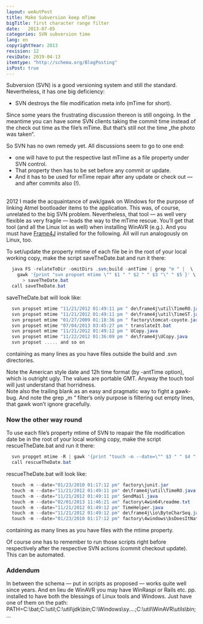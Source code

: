 ```yaml
---
layout: weAutPost
title: Make Subversion keep mTime
bigTitle: first character range filter
date:   2013-07-05
categories: SVN subversion time 
lang: en
copyrightYear: 2013
revision: 12
reviDate: 2019-04-13
itemtype: "http://schema.org/BlogPosting"
isPost: true
---
```


Subversion (SVN) is a good versioning system and still _the_ standard. 
Nevertheless, it has one big deficiency:
 - SVN destroys the file modification meta info (mTime for short). 
 
Since some years the frustrating discussion thereon is still ongoing. In 
the meantime you can have some SVN clients taking the commit time instead
of the check out time as the file’s mTime. But that’s still not the time 
„the photo was taken“.

So SVN has no own remedy yet. All discussions seem to go to one end: 
 - one will have to put the respective last mTime as a file property 
   under SVN control.
 - That property then has to be set before any commit or update. 
 - And it has to be used for mTime repair after any update or check out
   &mdash; and after commits also (!).<br />
   &nbsp;

2012 I made the acquaintance of awk/gawk on Windows for the 
purpose of linking Atmel bootloader items to the application. This was,
of course, unrelated to the big SVN problem. Nevertheless, that tool &mdash;
as well very flexible as very fragile &mdash; leads the way to the 
mTime rescue. You’ll get that tool (and all the Linux lot as well) when 
installing WinAVR (e.g.). And you must have 
[Frame4J](https://frame4j.de/index_en.html "Java framework") installed for 
the following. All will run analogously on Linux, too.

To set/update the property mtime of each file be in the root of your local
working copy, make the script saveTheDate.bat and run it there:
```powershell
  java FS -relateToDir -omitDirs .svn;build -antTime | grep "m " |  \
    gawk '{print "svn propset mtime \"" $1 " " $2 " " $3 "\" " $5 }' \
      > saveTheDate.bat
  call saveTheDate.bat
```  

saveTheDate.bat will look like:
```powershell
  svn propset mtime "11/21/2012 01:49:11 pm " de\frame4j\util\TimeRO.java
  svn propset mtime "11/21/2012 01:49:11 pm " de\frame4j\util\TimeST.java
  svn propset mtime "01/27/2009 01:18:36 pm " factory\tomcat-coyote.jar
  svn propset mtime "07/04/2013 03:45:27 pm " translateIt.bat
  svn propset mtime "11/21/2012 01:49:12 pm " UCopy.java
  svn propset mtime "11/22/2012 01:36:09 pm " de\frame4j\UCopy.java
  svn propset ..... and so on 
```
containing as many lines as you have files outside the build and 
.svn directories.

Note the American style date and 12h time format (by -antTime option), which
is outright ugly. The values are portable GMT. Anyway the touch tool will
just understand that horridness.<br /> 
Note also the trailing blank as an easy and pragmatic way to fight a gawk-bug. 
And note the grep „m “ filter’s only purpose is filtering out empty lines,
that gawk won’t ignore gracefully.

### Now the other way round
To use each file’s property mtime of SVN to reapair the file modification 
date be in the root of your local working copy, make the script 
rescueTheDate.bat and run it there:
```powershell
  svn propget mtime -R | gawk '{print "touch -m --date=\"" $3 " " $4 " " $5 "\" " $1 }' > rescueTheDate.bat
  call rescueTheDate.bat
```
rescueTheDate.bat will look like:
```powershell
  touch -m --date="01/23/2010 01:17:12 pm" factory\junit.jar
  touch -m --date="11/21/2012 01:49:11 pm" de\frame4j\util\TimeRO.java
  touch -m --date="11/21/2012 01:49:11 pm" SendMail.java
  touch -m --date="02/01/2013 11:46:21 am" factory\4win64\readme.txt
  touch -m --date="11/21/2012 01:49:12 pm" TimeHelper.java
  touch -m --date="11/21/2012 01:49:12 pm" de\frame4j\io\ByteCharSeq.java
  touch -m --date="01/23/2010 01:17:12 pm" factory\4windows\bsDoesItNative.dll 
```
containing as many lines as you have files with the mtime property.

Of course one has to remember to run those scripts right before respectively
after the respective SVN actions (commit checkout update). This can 
be automated.

### Addendum
In between the schema — put in scripts as proposed — works quite well since
years. And en lieu de WinAVR you may have WinRaspi or Rails etc. pp. 
installed to have both the blessings of Linux tools and Windows. Just have
one of them on the path: 
PATH=C:\bat;C:\util;C:\util\jdk\bin;C:\Windows\sy....;C:\util\WinAVR\utils\bin;...
